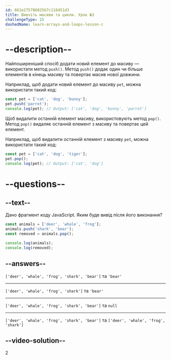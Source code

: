 ```yaml
---
id: 661e27578602567c118451d3
title: Вивчіть масиви та цикли. Урок №3
challengeType: 15
dashedName: learn-arrays-and-loops-lesson-c
---
```


# --description--

Найпоширеніший спосіб додати новий елемент до масиву — використати метод `push()`. Метод `push()` додає один чи більше елементів в кінець масиву та повертає масив нової довжини.

Наприклад, щоб додати новий елемент до масиву `pet`, можна використати такий код:

```javascript
const pet = ['cat', 'dog', 'bunny'];
pet.push('parrot');
console.log(pet); // Output: ['cat', 'dog', 'bunny', 'parrot']
```

Щоб видалити останній елемент масиву, використовують метод `pop()`. Метод `pop()` видаляє останній елемент з масиву та повертає цей елемент.

Наприклад, щоб видалити останній елемент з масиву `pet`, можна використати такий код:

```javascript
const pet = ['cat', 'dog', 'tiger'];
pet.pop();
console.log(pet); // Output: ['cat', 'dog']
```


# --questions--

## --text--

Дано фрагмент коду JavaScript. Яким буде вивід після його виконання?

```javascript
const animals = ['deer', 'whale', 'frog'];
animals.push('shark', 'bear');
const removed = animals.pop();

console.log(animals);
console.log(removed);
```

## --answers--

`['deer', 'whale', 'frog', 'shark', 'bear']` та `'bear'`

---

`['deer', 'whale', 'frog', 'shark']` та `'bear'`

---

`['deer', 'whale', 'frog', 'shark', 'bear']` та `null`

---

`['deer', 'whale', 'frog', 'shark', 'bear']` та `['deer', 'whale', 'frog', 'shark']`

## --video-solution--

2
